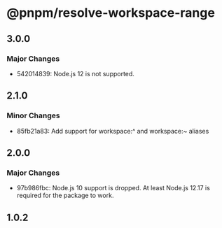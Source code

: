 # @pnpm/resolve-workspace-range

## 3.0.0

### Major Changes

- 542014839: Node.js 12 is not supported.

## 2.1.0

### Minor Changes

- 85fb21a83: Add support for workspace:^ and workspace:~ aliases

## 2.0.0

### Major Changes

- 97b986fbc: Node.js 10 support is dropped. At least Node.js 12.17 is required for the package to work.

## 1.0.2
